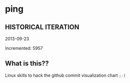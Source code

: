 # ping

## HISTORICAL ITERATION
2013-09-23

Incremented: 5957

## What is this?? 
Linux skills to hack the github commit visualization chart `;-)`
